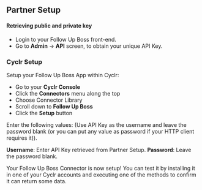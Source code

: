 
## Partner Setup

#### Retrieving public and private key
* Login to your Follow Up Boss front-end. 
* Go to **Admin** -> **API** screen, to obtain your unique API Key.


### Cyclr Setup

Setup your Follow Up Boss App within Cyclr:

*   Go to your **Cyclr Console**
*   Click the **Connectors** menu along the top
*   Choose Connector Library
*   Scroll down to **Follow Up Boss**
*   Click the **Setup** button

Enter the following values:
(Use API Key as the username and leave the password blank (or you can put any value as password if your HTTP client requires it)).

**Username**: Enter API Key retrieved from Partner Setup.
**Password**: Leave the password blank.




Your Follow Up Boss Connector is now setup! You can test it by installing it in one of your Cyclr accounts and executing one of the methods to confirm it can return some data.
